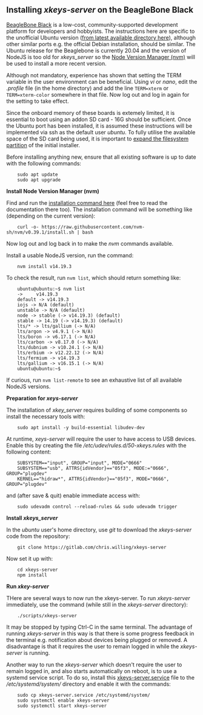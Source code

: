 ## Installing _xkeys-server_ on the BeagleBone Black

[BeagleBone Black](https://beagleboard.org/black) is a low-cost, community-supported development platform for developers and hobbyists. The instructions here are specific to the unofficial Ubuntu version ([from latest available directory here](https://rcn-ee.com/rootfs/ubuntu-armhf/)), although other similar ports e.g. the official Debian installation, should be similar. The Ubuntu release for the Beaglebone is currently 20.04 and the version of NodeJS is too old for _xkeys_server_ so the [Node Version Manager (nvm)](https://github.com/nvm-sh/nvm) will be used to install a more recent version.

Although not mandatory, experience has shown that setting the TERM variable in the user environment can be beneficial. Using _vi_ or _nano_, edit the _.profile_ file (in the home directory) and add the line `TERM=xterm` or `TERM=xterm-color` somewhere in that file. Now log out and log in again for the setting to take effect.

Since the onboard memory of these boards is extemely limited, it is essential to boot using an addon SD card - 16G should be sufficient. Once the Ubuntu port has been installed, it is assumed these instructions will be implemented via ssh as the default user _ubuntu_. To fully utilise the available space of the SD card being used, it is important to [expand the filesystem partition](https://elinux.org/Beagleboard:Expanding_File_System_Partition_On_A_microSD) of the initial installer.

Before installing anything new, ensure that all existing software is up to date with the following commands:
```
    sudo apt update
    sudo apt upgrade
```


**Install Node Version Manager (nvm)**

Find and run the [installation command here](https://github.com/nvm-sh/nvm#installing-and-updating) (feel free to read the documentation there too). The installation command will be something like (depending on the current version):
```
    curl -o- https://raw.githubusercontent.com/nvm-sh/nvm/v0.39.1/install.sh | bash
```
Now log out and log back in to make the _nvm_ commands available.

Install a usable NodeJS version, run the command:
```
    nvm install v14.19.3
```
To check the result, run `nvm list`, which should return something like:
```
    ubuntu@ubuntu:~$ nvm list
    ->     v14.19.3
    default -> v14.19.3
    iojs -> N/A (default)
    unstable -> N/A (default)
    node -> stable (-> v14.19.3) (default)
    stable -> 14.19 (-> v14.19.3) (default)
    lts/* -> lts/gallium (-> N/A)
    lts/argon -> v4.9.1 (-> N/A)
    lts/boron -> v6.17.1 (-> N/A)
    lts/carbon -> v8.17.0 (-> N/A)
    lts/dubnium -> v10.24.1 (-> N/A)
    lts/erbium -> v12.22.12 (-> N/A)
    lts/fermium -> v14.19.3
    lts/gallium -> v16.15.1 (-> N/A)
    ubuntu@ubuntu:~$
```
If curious, run `nvm list-remote` to see an exhaustive list of all available NodeJS versions.

**Preparation for _xeys-server_**

The installation of _xkey_server_ requires building of some components so install the necessary tools with:
```
    sudo apt install -y build-essential libudev-dev
```
At runtime, _xeys-server_ will require the user to have access to USB devices. Enable this by creating the file _/etc/udev/rules.d/50-xkeys.rules_ with the following content:
```
    SUBSYSTEM=="input", GROUP="input", MODE="0666"
    SUBSYSTEM=="usb", ATTRS{idVendor}=="05f3", MODE:="0666", GROUP="plugdev"
    KERNEL=="hidraw*", ATTRS{idVendor}=="05f3", MODE="0666", GROUP="plugdev"

```
and (after save & quit) enable immediate access with:
```
    sudo udevadm control --reload-rules && sudo udevadm trigger
```

**Install _xkeys_server_**

In the _ubuntu_ user's home directory, use _git_ to download the _xkeys-server_ code from the repository:
```
    git clone https://gitlab.com/chris.willing/xkeys-server
```
Now set it up with:
```
    cd xkeys-server
    npm install
```

**Run _xkey-server_**

THere are several ways to now run the xkeys-server. To run _xkeys-server_ immediately, use the command (while still in the _xkeys-server_ directory):
```
    ./scripts/xkeys-server
```
It may be stopped by typing Ctrl-C in the same terminal. The advantage of running _xkeys-server_ in this way is that there is some progress feedback in the terminal e.g. notification about devices being plugged or removed. A disadvantage is that it requires the user to remain logged in while the _xkeys-server_ is running.

Another way to run the _xkeys-server_ which doesn't require the user to remain logged in, and also starts automatically on reboot, is to use a systemd service script. To do so, install this [xkeys-server.service](xkeys-server.service) file to the _/etc/systemd/system/_ directory and enable it with the commands:
```
    sudo cp xkeys-server.service /etc/systemd/system/
    sudo systemctl enable xkeys-server
    sudo systemctl start xkeys-server
```
